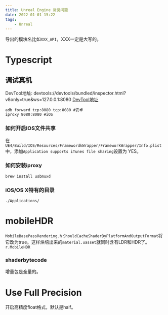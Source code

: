 ```yaml
---
title: Unreal Engine 常见问题
date: 2022-01-01 15:22
tags:
    - Unreal
---
```


导出的模块名比如`XXX_API`，XXX一定是大写的。

# Typescript
## 调试真机
DevTool地址: devtools://devtools/bundled/inspector.html?v8only=true&ws=127.0.0.1:8080
<a href="devtools://devtools/bundled/inspector.html?v8only=true&ws=127.0.0.1:8080" target="_blank" title="DevTool地址">DevTool地址</a>
```
adb forward tcp:8080 tcp:8080 #安卓
iproxy 8080:8080 #iOS
```

### 如何开启IOS文件共享
在`UE4/Build/IOS/Resources/FramewordkWrapper/FrameworkWrapper/Info.plist`中，添加`Application supports iTunes file sharing`设置为 YES。
### 如何安装iproxy
`brew install usbmuxd`

### iOS/OS X特有的目录
`./Applications/`

# mobileHDR
`MobileBasePassRendering.h`
`ShouldCacheShaderByPlatformAndOutputFormat`将它改为true。这样烘培出来的`material.uasset`就同时含有LDR和HDR了。
`r.MobileHDR`


### shaderbytecode
增量包是全量的。

# Use Full Precision

开启高精度float格式，默认是half。